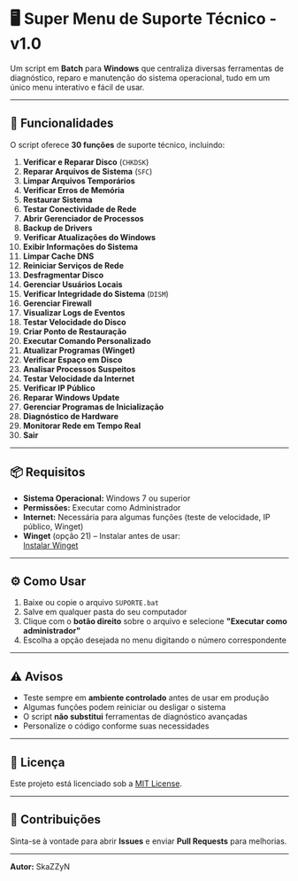 # 🖥️ Super Menu de Suporte Técnico - v1.0

Um script em **Batch** para **Windows** que centraliza diversas ferramentas de diagnóstico, reparo e manutenção do sistema operacional, tudo em um único menu interativo e fácil de usar.

---

## 🚀 Funcionalidades

O script oferece **30 funções** de suporte técnico, incluindo:

1. **Verificar e Reparar Disco** (`CHKDSK`)
2. **Reparar Arquivos de Sistema** (`SFC`)
3. **Limpar Arquivos Temporários**
4. **Verificar Erros de Memória**
5. **Restaurar Sistema**
6. **Testar Conectividade de Rede**
7. **Abrir Gerenciador de Processos**
8. **Backup de Drivers**
9. **Verificar Atualizações do Windows**
10. **Exibir Informações do Sistema**
11. **Limpar Cache DNS**
12. **Reiniciar Serviços de Rede**
13. **Desfragmentar Disco**
14. **Gerenciar Usuários Locais**
15. **Verificar Integridade do Sistema** (`DISM`)
16. **Gerenciar Firewall**
17. **Visualizar Logs de Eventos**
18. **Testar Velocidade do Disco**
19. **Criar Ponto de Restauração**
20. **Executar Comando Personalizado**
21. **Atualizar Programas (Winget)**
22. **Verificar Espaço em Disco**
23. **Analisar Processos Suspeitos**
24. **Testar Velocidade da Internet**
25. **Verificar IP Público**
26. **Reparar Windows Update**
27. **Gerenciar Programas de Inicialização**
28. **Diagnóstico de Hardware**
29. **Monitorar Rede em Tempo Real**
30. **Sair**

---

## 📦 Requisitos

- **Sistema Operacional:** Windows 7 ou superior
- **Permissões:** Executar como Administrador
- **Internet:** Necessária para algumas funções (teste de velocidade, IP público, Winget)
- **Winget** (opção 21) – Instalar antes de usar:  
  [Instalar Winget](https://learn.microsoft.com/en-us/windows/package-manager/winget)

---

## ⚙️ Como Usar

1. Baixe ou copie o arquivo `SUPORTE.bat`
2. Salve em qualquer pasta do seu computador
3. Clique com o **botão direito** sobre o arquivo e selecione **"Executar como administrador"**
4. Escolha a opção desejada no menu digitando o número correspondente

---

## ⚠️ Avisos

- Teste sempre em **ambiente controlado** antes de usar em produção
- Algumas funções podem reiniciar ou desligar o sistema
- O script **não substitui** ferramentas de diagnóstico avançadas
- Personalize o código conforme suas necessidades

---

## 📜 Licença

Este projeto está licenciado sob a [MIT License](LICENSE).

---

## 🤝 Contribuições

Sinta-se à vontade para abrir **Issues** e enviar **Pull Requests** para melhorias.

---

**Autor:** SkaZZyN
